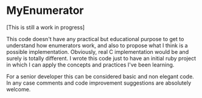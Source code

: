 # MyEnumerator
[This is still a work in progress]

This code doesn't have any practical but educational purpose to get to understand how enumerators work, and also to propose what I think is a possible implementation. Obviously, real C implementation would be and surely is totally different. I wrote this code just to have an initial ruby project in which I can apply the concepts and practices I've been learning.

For a senior developer this can be considered basic and non elegant code. In any case comments and code improvement suggestions are absolutely welcome.
